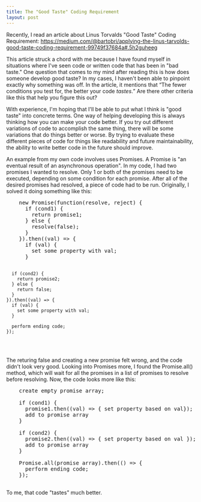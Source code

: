 ```yaml
---
title: The "Good Taste" Coding Requirement
layout: post
---
```


<p>Recently, I read an article about Linus Torvalds "Good Taste" Coding Requirement:
<a href="https://medium.com/@bartobri/applying-the-linus-tarvolds-good-taste-coding-requirement-99749f37684a">
https://medium.com/@bartobri/applying-the-linus-tarvolds-good-taste-coding-requirement-99749f37684a#.5h2guheeg
</a>
</p>

<p>
  This article struck a chord with me because I have found myself in situations where I've seen code or
  written code that has been in "bad taste." One question that comes to my mind after reading this is how
  does someone develop good taste? In my cases, I haven't been able to pinpoint exactly why something was off.
  In the article, it mentions that <q>The fewer conditions you test for, the better your code <em>tastes</em>.</q>
  Are there other criteria like this that help you figure this out?
</p>

<p>
  With experience, I'm hoping that I'll be able to put what I think is "good taste" into concrete terms.
  One way of helping developing this is always thinking how you can make your code better. If you try out
  different variations of code to accomplish the same thing, there will be some variations that do things
  better or worse. By trying to evaluate these different pieces of code for things like readability and
  future maintainability, the ability to write better code in the future should improve.
</p>

<p>
  An example from my own code involves uses Promises. A Promise is "an eventual result of an asynchronous operation".
  In my code, I had two promises I wanted to resolve. Only 1 or both of the promises need to be executed, depending
  on some condition for each promise. After all of the desired promises had resolved, a piece of code had to be run.
  Originally, I solved it doing something like this:
  <pre>
    new Promise(function(resolve, reject) {
      if (cond1) {
        return promise1;
      } else {
        resolve(false);
      }
    }).then((val) => {
      if (val) {
        set some property with val;
      }

      if (cond2) {
        return promise2;
      } else {
        return false;
      }
    }).then((val) => {
      if (val) {
        set some property with val;
      }

      perform ending code;
    });
  </pre>

  The returing false and creating a new promise felt wrong, and the code didn't look very good. Looking into
  Promises more, I found the Promise.all() method, which will wait for all the promises in a list of promises
  to resolve before resolving. Now, the code looks more like this:

  <pre>
    create empty promise array;

    if (cond1) {
      promise1.then((val) => { set property based on val});
      add to promise array
    }

    if (cond2) {
      promise2.then((val) => { set property based on val });
      add to promise array
    }

    Promise.all(promise array).then(() => {
      perform ending code;
    });
  </pre>

  To me, that code "tastes" much better.
</p>
